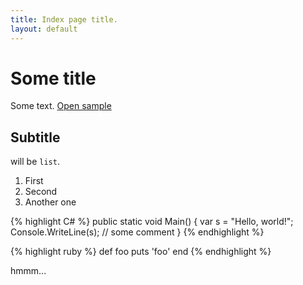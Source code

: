```yaml
---
title: Index page title.
layout: default
---
```


# Some title #

Some text. [Open sample](sample)

## Subtitle ##

will be `list`.

1. First
2. Second
3. Another one

<div>
{% highlight C# %}
public static void Main()
{
    var s = "Hello, world!";
	Console.WriteLine(s); // some comment	
}
{% endhighlight %}
</div>

{% highlight ruby %}
def foo
  puts 'foo'
end
{% endhighlight %}

hmmm...